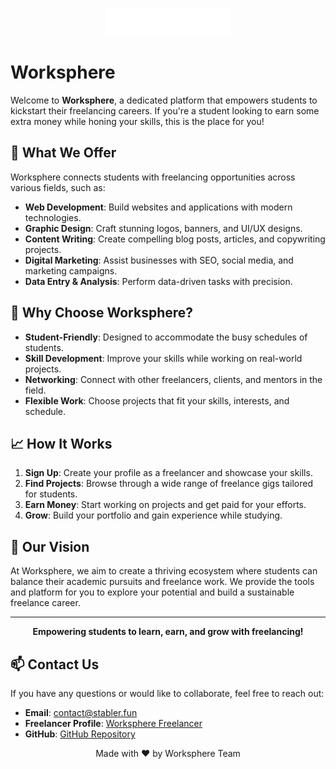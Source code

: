 <p align="center">
  <img src="images/whitelogo.svg" alt="Worksphere Logo" width="200" />
</p>

# Worksphere

Welcome to **Worksphere**, a dedicated platform that empowers students to kickstart their freelancing careers. If you're a student looking to earn some extra money while honing your skills, this is the place for you!

## 🚀 What We Offer

Worksphere connects students with freelancing opportunities across various fields, such as:

- **Web Development**: Build websites and applications with modern technologies.
- **Graphic Design**: Craft stunning logos, banners, and UI/UX designs.
- **Content Writing**: Create compelling blog posts, articles, and copywriting projects.
- **Digital Marketing**: Assist businesses with SEO, social media, and marketing campaigns.
- **Data Entry & Analysis**: Perform data-driven tasks with precision.
  
## 🌟 Why Choose Worksphere?

- **Student-Friendly**: Designed to accommodate the busy schedules of students.
- **Skill Development**: Improve your skills while working on real-world projects.
- **Networking**: Connect with other freelancers, clients, and mentors in the field.
- **Flexible Work**: Choose projects that fit your skills, interests, and schedule.
  
## 📈 How It Works

1. **Sign Up**: Create your profile as a freelancer and showcase your skills.
2. **Find Projects**: Browse through a wide range of freelance gigs tailored for students.
3. **Earn Money**: Start working on projects and get paid for your efforts.
4. **Grow**: Build your portfolio and gain experience while studying.

## 🎯 Our Vision

At Worksphere, we aim to create a thriving ecosystem where students can balance their academic pursuits and freelance work. We provide the tools and platform for you to explore your potential and build a sustainable freelance career.

---

<p align="center">
  <b>Empowering students to learn, earn, and grow with freelancing!</b>
</p>

## 📫 Contact Us

If you have any questions or would like to collaborate, feel free to reach out:

- **Email**: contact@stabler.fun
- **Freelancer Profile**: [Worksphere Freelancer](#)
- **GitHub**: [GitHub Repository](#)

<p align="center">Made with ❤️ by Worksphere Team</p>
